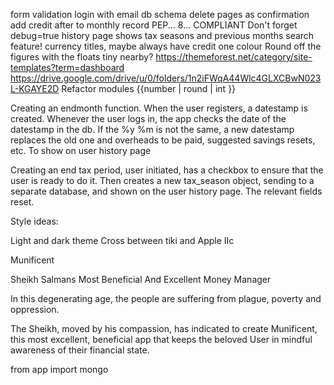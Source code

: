 form validation
login with email
db schema
delete pages as confirmation
add credit after to monthly record
PEP... 8... COMPLIANT
Don't forget debug=true
history page shows tax seasons and previous months
search feature!
currency titles, maybe always have credit one colour
Round off the figures with the floats tiny nearby?
https://themeforest.net/category/site-templates?term=dashboard
https://drive.google.com/drive/u/0/folders/1n2iFWqA44Wlc4GLXCBwN023L-KGAYE2D
Refactor modules
{{number | round | int }}


Creating an endmonth function. When the user registers, a datestamp is created. Whenever the user logs in, the
app checks the date of the datestamp in the db. If the %y %m is not the same, a new datestamp replaces the old 
one and overheads to be paid, suggested savings resets, etc. To show on user history page

Creating an end tax period, user initiated, has a checkbox to ensure that the user is ready to do it. Then
creates a new tax_season object, sending to a separate database, and shown on the user history page. The 
relevant fields reset. 


Style ideas:

Light and dark theme
Cross between tiki and Apple IIc

Munificent

Sheikh Salmans Most Beneficial And Excellent Money Manager 

In this degenerating age, the people are suffering from plague, poverty and oppression. 

The Sheikh, moved by his compassion, has indicated to create Munificent, 
this most excellent, beneficial app that keeps the beloved User in mindful awareness of 
their financial state. 


from app import mongo


